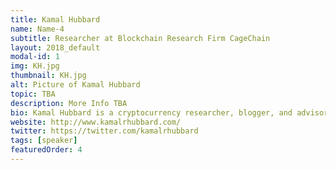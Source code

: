```yaml
---
title: Kamal Hubbard
name: Name-4
subtitle: Researcher at Blockchain Research Firm CageChain
layout: 2018_default
modal-id: 1
img: KH.jpg
thumbnail: KH.jpg
alt: Picture of Kamal Hubbard
topic: TBA
description: More Info TBA
bio: Kamal Hubbard is a cryptocurrency researcher, blogger, and advisor.  He began his exploration of blockchain technology in 2013 after learning about Bitcoin while conducting research into securities litigation at the Rock Center for Corporate Governance at Stanford University.  Mr. Hubbard went on to steadfastly watch the cryptocurrency markets and its patterns of fraud and losses.  Kamal is a former Mayoral Appointee to the San Francisco Airport Commission’s Office of Social Responsibility and Community Sustainability.  In that position, Mr. Hubbard certified small businesses under the Airport Concession Disadvantaged Business Enterprise (“ACDBE”) program.  Kamal joined CageChain with the dual purpose of shortening the learning curve associated with blockchain technology and quickening wide scale cryptocurrency adoption.  Mr. Hubbard has served as a member of the board of Sustainable San Mateo County and the former Chair of the California Unified Certification Program's ACDBE cluster.  Kamal has served as an advisor to the Tao Music Blockchain (XTO) and is assisting with the upcoming launch of AltMarket, Inc.
website: http://www.kamalrhubbard.com/
twitter: https://twitter.com/kamalrhubbard
tags: [speaker]
featuredOrder: 4
---
```

